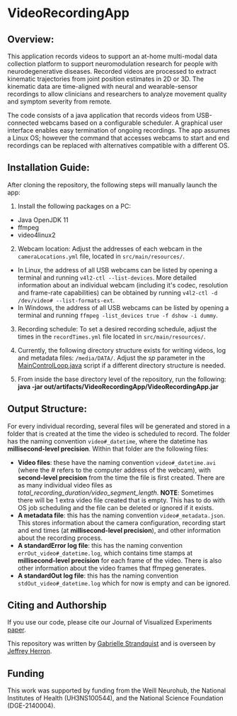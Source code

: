 # VideoRecordingApp

## Overview:
This application records videos to support an at-home multi-modal data collection platform to support neuromodulation research for people with neurodegenerative diseases. Recorded videos are processed to extract kinematic trajectories from joint position estimates in 2D or 3D. The kinematic data are time-aligned with neural and wearable-sensor recordings to allow clinicians and researchers to analyze movement quality and symptom severity from remote. 

The code consists of a java application that records videos from USB-connected webcams based on a configurable scheduler. A graphical user interface enables easy termination of ongoing recordings. The app assumes a Linux OS; however the command that accesses webcams to start and end recordings can be replaced with alternatives compatible with a different OS. 

## Installation Guide:
After cloning the repository, the following steps will manually launch the app:

1. Install the following packages on a PC:
* Java OpenJDK 11
* ffmpeg  
* video4linux2

2. Webcam location: Adjust the addresses of each webcam in the `cameraLocations.yml` file, located in `src/main/resources/`. 
* In Linux, the address of all USB webcams can be listed by opening a terminal and running `v4l2-ctl --list-devices`. More detailed information about an individual webcam (including it's codec, resolution and frame-rate capabilities) can be obtained by running `v4l2-ctl -d /dev/video# --list-formats-ext`. 
* In Windows, the address of all USB webcams can be listed by opening a terminal and running `ffmpeg -list_devices true -f dshow -i dummy`.


3. Recording schedule: To set a desired recording schedule, adjust the times in the `recordTimes.yml` file located in `src/main/resources/`.

4. Currently, the following directory structure exists for writing videos, log and metadata files: `/media/DATA/`. 
Adjust the _sp_ parameter in the [MainControlLoop.java](https://github.com/Weill-Neurohub-OPTiMaL/OPTiMaL_Cameras/blob/main/src/main/java/MainControlLoop.java) script if a different directory structure is needed.

5. From inside the base directory level of the repository, run the following: **java -jar out/artifacts/VideoRecordingApp/VideoRecordingApp.jar**


## Output Structure:
For every individual recording, several files will be generated and stored in a folder that is created at the time the video is scheduled to record. The folder has the naming convention `video#_datetime`, where the datetime has **millisecond-level precision**. Within that folder are the following files:
* **Video files**: these have the naming convention `video#_datetime.avi` (where the # refers to the computer address of the webcam), with **second-level precision** from the time the file is first created. There are as many individual video files as _total_recording_duration/video_segment_length_. **NOTE**: Sometimes there will be 1 extra video file created that is empty. This has to do with OS job scheduling and the file can be deleted or ignored if it exists.
* **A metadata file**: this has the naming convention `video#_metadata.json`. This stores information about the camera configuration, recording start and end times (at **millisecond-level precision**), and other information about the recording process.
* **A standardError log file**: this has the naming convention `errOut_video#_datetime.log`, which contains time stamps at **millisecond-level precision** for each frame of the video. There is also other information about the video frames that ffmpeg generates.
* **A standardOut log file**: this has the naming convention `stdOut_video#_datetime.log` which for now is empty and can be ignored.


## Citing and Authorship 
If you use our code, please cite our Journal of Visualized Experiments [paper](https://www.jove.com/methods-collections/2119). 

This repository was written by [Gabrielle Strandquist](https://github.com/strandquistg) and is overseen by [Jeffrey Herron](https://neurosurgery.uw.edu/bio/jeffrey-herron-phd). 

## Funding 
This work was supported by funding from the Weill Neurohub, the National Institutes of Health (UH3NS100544), and the National Science Foundation (DGE-2140004). 
